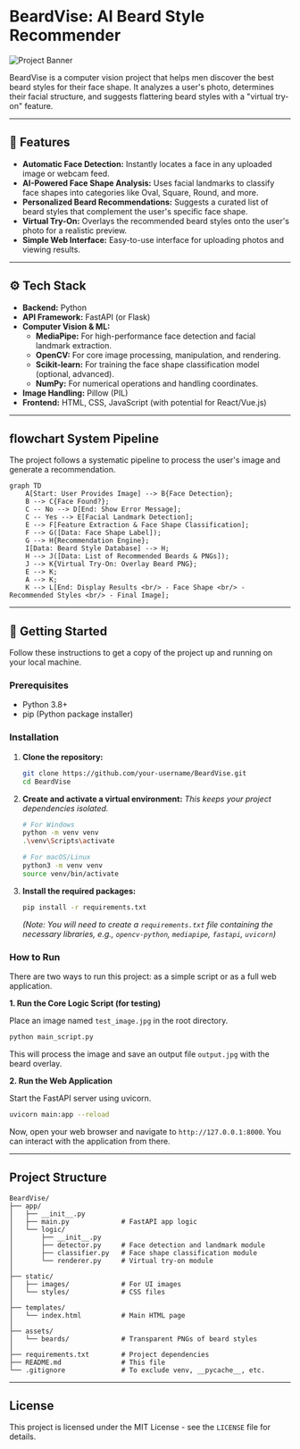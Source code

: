 # BeardVise: AI Beard Style Recommender

![Project Banner]([https://via.placeholder.com/1200x300.png?text=BeardVise%3A%20Find%20Your%20Perfect%20Beard](https://www.google.com/url?sa=i&url=https%3A%2F%2Fwww.freepik.com%2Ffree-photos-vectors%2Fbeard&psig=AOvVaw3wpTgIRK5xXHVP7oTRcscI&ust=1751808745933000&source=images&cd=vfe&opi=89978449&ved=0CBEQjRxqFwoTCLCaxKLqpY4DFQAAAAAdAAAAABAE))

BeardVise is a computer vision project that helps men discover the best beard styles for their face shape. It analyzes a user's photo, determines their facial structure, and suggests flattering beard styles with a "virtual try-on" feature.

---

## 🌟 Features

*   **Automatic Face Detection:** Instantly locates a face in any uploaded image or webcam feed.
*   **AI-Powered Face Shape Analysis:** Uses facial landmarks to classify face shapes into categories like Oval, Square, Round, and more.
*   **Personalized Beard Recommendations:** Suggests a curated list of beard styles that complement the user's specific face shape.
*   **Virtual Try-On:** Overlays the recommended beard styles onto the user's photo for a realistic preview.
*   **Simple Web Interface:** Easy-to-use interface for uploading photos and viewing results.

---

## ⚙️ Tech Stack

*   **Backend:** Python
*   **API Framework:** FastAPI (or Flask)
*   **Computer Vision & ML:**
    *   **MediaPipe:** For high-performance face detection and facial landmark extraction.
    *   **OpenCV:** For core image processing, manipulation, and rendering.
    *   **Scikit-learn:** For training the face shape classification model (optional, advanced).
    *   **NumPy:** For numerical operations and handling coordinates.
*   **Image Handling:** Pillow (PIL)
*   **Frontend:** HTML, CSS, JavaScript (with potential for React/Vue.js)

---

##  flowchart System Pipeline

The project follows a systematic pipeline to process the user's image and generate a recommendation.

```mermaid
graph TD
    A[Start: User Provides Image] --> B{Face Detection};
    B --> C{Face Found?};
    C -- No --> D[End: Show Error Message];
    C -- Yes --> E[Facial Landmark Detection];
    E --> F[Feature Extraction & Face Shape Classification];
    F --> G([Data: Face Shape Label]);
    G --> H{Recommendation Engine};
    I[Data: Beard Style Database] --> H;
    H --> J([Data: List of Recommended Beards & PNGs]);
    J --> K{Virtual Try-On: Overlay Beard PNG};
    E --> K;
    A --> K;
    K --> L[End: Display Results <br/> - Face Shape <br/> - Recommended Styles <br/> - Final Image];
```

---

## 🚀 Getting Started

Follow these instructions to get a copy of the project up and running on your local machine.

### Prerequisites

*   Python 3.8+
*   pip (Python package installer)

### Installation

1.  **Clone the repository:**
    ```bash
    git clone https://github.com/your-username/BeardVise.git
    cd BeardVise
    ```

2.  **Create and activate a virtual environment:**
    *This keeps your project dependencies isolated.*
    ```bash
    # For Windows
    python -m venv venv
    .\venv\Scripts\activate

    # For macOS/Linux
    python3 -m venv venv
    source venv/bin/activate
    ```

3.  **Install the required packages:**
    ```bash
    pip install -r requirements.txt
    ```
    *(Note: You will need to create a `requirements.txt` file containing the necessary libraries, e.g., `opencv-python`, `mediapipe`, `fastapi`, `uvicorn`)*


### How to Run

There are two ways to run this project: as a simple script or as a full web application.

**1. Run the Core Logic Script (for testing)**

Place an image named `test_image.jpg` in the root directory.

```bash
python main_script.py
```
This will process the image and save an output file `output.jpg` with the beard overlay.

**2. Run the Web Application**

Start the FastAPI server using uvicorn.

```bash
uvicorn main:app --reload
```

Now, open your web browser and navigate to `http://127.0.0.1:8000`. You can interact with the application from there.

---

## Project Structure

```
BeardVise/
├── app/
│   ├── __init__.py
│   ├── main.py             # FastAPI app logic
│   └── logic/
│       ├── __init__.py
│       ├── detector.py     # Face detection and landmark module
│       ├── classifier.py   # Face shape classification module
│       └── renderer.py     # Virtual try-on module
│
├── static/
│   ├── images/             # For UI images
│   └── styles/             # CSS files
│
├── templates/
│   └── index.html          # Main HTML page
│
├── assets/
│   └── beards/             # Transparent PNGs of beard styles
│
├── requirements.txt        # Project dependencies
├── README.md               # This file
└── .gitignore              # To exclude venv, __pycache__, etc.
```

---

## License

This project is licensed under the MIT License - see the `LICENSE` file for details.
